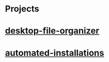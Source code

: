 # Projects

# [desktop-file-organizer](desktop-file-organizer)

# [automated-installations](automated-installations)